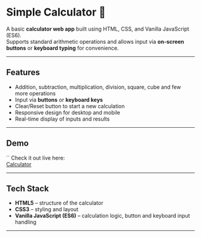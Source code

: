 # Simple Calculator 🧮

A basic **calculator web app** built using HTML, CSS, and Vanilla JavaScript (ES6).  
Supports standard arithmetic operations and allows input via **on-screen buttons** or **keyboard typing** for convenience.

---

## Features

- Addition, subtraction, multiplication, division, square, cube and few more operations
- Input via **buttons** or **keyboard keys**  
- Clear/Reset button to start a new calculation  
- Responsive design for desktop and mobile  
- Real-time display of inputs and results  

---

## Demo

``
Check it out live here:  
[Calculator](https://gayatri-kumari.github.io/VanillaJs-Mini-Projects/calculator/)

---

## Tech Stack

- **HTML5** – structure of the calculator  
- **CSS3** – styling and layout  
- **Vanilla JavaScript (ES6)** – calculation logic, button and keyboard input handling  

---
 
